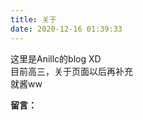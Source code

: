 ```yaml
---
title: 关于
date: 2020-12-16 01:39:33
---
```


<link rel="stylesheet" href="https://cdn.jsdelivr.net/npm/aplayer/dist/APlayer.min.css">
<script src="https://cdn.jsdelivr.net/npm/aplayer/dist/APlayer.min.js"></script>
<script src="https://cdn.jsdelivr.net/npm/meting@2/dist/Meting.min.js"></script>

<meting-js
	server="netease"
	type="playlist"
	id="607264991"
  list-folded="true">
</meting-js>

这里是Anillc的blog XD  
目前高三，关于页面以后再补充  
就酱ww 
 
__留言：__  

<div id="comment"></div>

<link rel="stylesheet" href="https://cdn.jsdelivr.net/npm/gitalk@1/dist/gitalk.css">
<script src="https://cdn.jsdelivr.net/npm/gitalk@1/dist/gitalk.min.js"></script>

<script>
var gitalk = new Gitalk({
  clientID: 'd5b1758ee907a7f17696',
  clientSecret: 'c316109f7e673712d3e785a7fffb33a64872b6ca',
  repo: 'blog',
  owner: 'Anillc',
  admin: ['Anillc'],
  title: 'About Comments',
  id: 'about-comments'
})

gitalk.render('comment')
</script>
